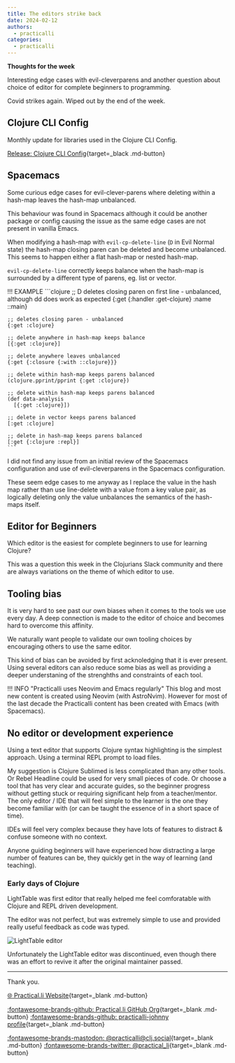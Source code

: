 ```yaml
---
title: The editors strike back
date: 2024-02-12
authors:
  - practicalli
categories:
  - practicalli
---
```


**Thoughts for the week**

Interesting edge cases with evil-cleverparens and another question about choice of editor for complete beginners to programming.

Covid strikes again.  Wiped out by the end of the week.


<!-- more -->

## Clojure CLI Config

Monthly update for libraries used in the Clojure CLI Config.

[Release: Clojure CLI Config](https://github.com/practicalli/clojure-cli-config/releases){target=_black .md-button}


## Spacemacs

Some curious edge cases for evil-clever-parens where deleting within a hash-map leaves the hash-map unbalanced.

This behaviour was found in Spacemacs although it could be another package or config causing the issue as the same edge cases are not present in vanilla Emacs. 

When modifying a hash-map with `evil-cp-delete-line` (`D` in Evil Normal state) the hash-map closing paren can be deleted and become unbalanced.  This seems to happen either a flat hash-map or nested hash-map.

`evil-cp-delete-line` correctly keeps balance when the hash-map is surrounded by a different type of parens, eg. list or vector.  

!!! EXAMPLE
    ```clojure
    ;; D deletes closing paren on first line - unbalanced, although dd does work as expected
    {:get {:handler :get-clojure}
     :name ::main}

    ;; deletes closing paren - unbalanced
    {:get :clojure}

    ;; delete anywhere in hash-map keeps balance
    [{:get :clojure}]

    ;; delete anywhere leaves unbalanced
    {:get {:closure {:with ::clojure}}}

    ;; delete within hash-map keeps parens balanced
    (clojure.pprint/pprint {:get :clojure})

    ;; delete within hash-map keeps parens balanced
    (def data-analysis
      [{:get :clojure}])

    ;; delete in vector keeps parens balanced
    [:get :clojure]

    ;; delete in hash-map keeps parens balanced
    [:get {:clojure :repl}]
    ```

I did not find any issue from an initial review of the Spacemacs configuration and use of evil-cleverparens in the Spacemacs configuration.

These seem edge cases to me anyway as I replace the value in the hash map rather than use line-delete with a value from a key value pair, as logically deleting only the value unbalances the semantics of the hash-maps itself.


## Editor for Beginners

Which editor is the easiest for complete beginners to use for learning Clojure?

This was a question this week in the Clojurians Slack community and there are always variations on the theme of which editor to use.

## Tooling bias

It is very hard to see past our own biases when it comes to the tools we use every day.  A deep connection is made to the editor of choice and becomes hard to overcome this affinity.

We naturally want people to validate our own tooling choices by encouraging others to use the same editor.

This kind of bias can be avoided by first acknoledging that it is ever present.  Using several editors can also reduce some bias as well as providing a deeper understaning of the strenghths and constraints of each tool.

!!! INFO "Practicalli uses Neovim and Emacs regularly"
    This blog and most new content is created using Neovim (with AstroNvim).  However for most of the last decade the Practicalli content has been created with Emacs (with Spacemacs).

## No editor or development experience

Using a text editor that supports Clojure syntax highlighting is the simplest approach.  Using a terminal REPL prompt to load files.

My suggestion is Clojure Sublimed is less complicated than any other tools.  Or Rebel Headline could be used for very small pieces of code.
Or choose a tool that has very clear and accurate guides, so the beginner progress without getting stuck or requiring significant help from a teacher/mentor.
The only editor / IDE that will feel simple to the learner is the one they become familiar with (or can be taught the essence of in a short space of time).

IDEs will feel very complex because they have lots of features to distract & confuse someone with no context.  

Anyone guiding beginners will have experienced how distracting a large number of features can be, they quickly get in the way of learning (and teaching).

### Early days of Clojure

LightTable was first editor that really helped me feel comforatable with Clojure and REPL driven development.

The editor was not perfect, but was extremely simple to use and provided really useful feedback as code was typed.

![LightTable editor](http://lighttable.com/images/screens.png)

Unfortunately the LightTable editor was discontinued, even though there was an effort to revive it after the original maintainer passed.

---
Thank you.

[:globe_with_meridians: Practical.li Website](https://practical.li){target=_blank .md-button} 

[:fontawesome-brands-github: Practical.li GitHub Org](https://github.com/practicalli){target=_blank .md-button} 
[:fontawesome-brands-github: practicalli-johnny profile](https://github.com/practicalli-johnny){target=_blank .md-button}

[:fontawesome-brands-mastodon: @practicalli@clj.social](https://clj.social/@practicalli){target=_blank .md-button}
[:fontawesome-brands-twitter: @practical_li](https://twitter.com/practcial_li){target=_blank .md-button}
